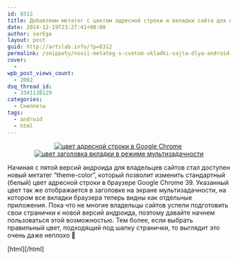 ```yaml
---
id: 8312
title: Добавляем метатег с цветом адресной строки и вкладки сайта для Android Lollipop
date: 2014-12-19T23:27:41+00:00
author: serEga
layout: post
guid: http://artslab.info/?p=8312
permalink: /snippety/novii-metateg-s-cvetom-vkladki-sajta-dlya-android-lollipop/
cover:
  -
wpb_post_views_count:
  - 2082
dsq_thread_id:
  - 3341138129
categories:
  - Сниппеты
tags:
  - android
  - html
---
```

<center>
  <a href="http://googledrive.com/host/0B9lHVSSSdxdxd0hjdUdmRzY3Tjg/lolipop-title-color-metateg.png"><img src="http://googledrive.com/host/0B9lHVSSSdxdxd0hjdUdmRzY3Tjg/lolipop-title-color-metateg-168x300.png" alt="цвет адресной строки в Google Chrome" class="size-medium wp-image-8314" srcset="http://googledrive.com/host/0B9lHVSSSdxdxd0hjdUdmRzY3Tjg/lolipop-title-color-metateg-168x300.png 168w, http://googledrive.com/host/0B9lHVSSSdxdxd0hjdUdmRzY3Tjg/lolipop-title-color-metateg-576x1024.png 576w, http://googledrive.com/host/0B9lHVSSSdxdxd0hjdUdmRzY3Tjg/lolipop-title-color-metateg.png 720w" sizes="(max-width: 168px) 100vw, 168px" /></a>&nbsp;<a href="http://googledrive.com/host/0B9lHVSSSdxdxd0hjdUdmRzY3Tjg/multitasking-tab-color-lollipop.png"><img src="http://googledrive.com/host/0B9lHVSSSdxdxd0hjdUdmRzY3Tjg/multitasking-tab-color-lollipop-168x300.png" alt="цвет заголовка вкладки в режиме мультизадачности" class="size-medium wp-image-8315" srcset="http://googledrive.com/host/0B9lHVSSSdxdxd0hjdUdmRzY3Tjg/multitasking-tab-color-lollipop-168x300.png 168w, http://googledrive.com/host/0B9lHVSSSdxdxd0hjdUdmRzY3Tjg/multitasking-tab-color-lollipop-576x1024.png 576w, http://googledrive.com/host/0B9lHVSSSdxdxd0hjdUdmRzY3Tjg/multitasking-tab-color-lollipop.png 720w" sizes="(max-width: 168px) 100vw, 168px" /></a>
</center>

Начиная с пятой версий андроида для владельцев сайтов стал доступен новый метатег &#8220;theme-color&#8221;, который позволит изменить стандартный (белый) цвет адресной строки в браузере Google Chrome 39. Указанный цвет так же отображается в заголовке на экране мультизадачности, на котором все вкладки браузера теперь видны как отдельные приложения. Пока что не многие владельцы сайтов успели подготовить свои странички к новой версий андроида, поэтому давайте начнем пользоваться этой возможностью. Тем более, если выбрать правильный цвет, подходящий под шапку странички, то выглядит это очень даже неплохо 🙂

[html]<meta name="theme-color" content="#db5945">[/html]